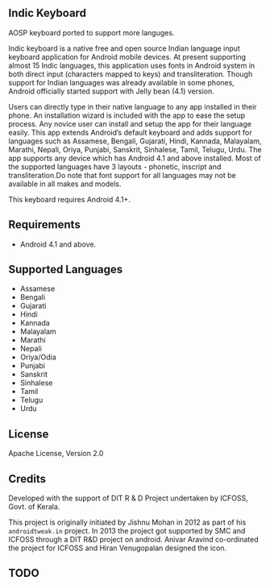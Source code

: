 ## Indic Keyboard
AOSP keyboard ported to support more languges.


Indic keyboard is a native free and open source Indian language input keyboard application for Android mobile devices. At present supporting almost 15 Indic languages, this application uses fonts in Android system in both direct input (characters mapped to keys) and transliteration. Though support for Indian languages was already available in some phones, Android officially started support with Jelly bean (4.1) version.

Users can directly type in their native language to any app installed in their phone. An installation wizard is included with the app to ease the setup process. Any novice user can install and setup the app for their language easily.
This app extends Android’s default keyboard and adds support for languages such as Assamese, Bengali, Gujarati, Hindi, Kannada, Malayalam, Marathi, Nepali, Oriya, Punjabi, Sanskrit, Sinhalese, Tamil, Telugu, Urdu. The app supports any device which has Android 4.1 and above installed. Most of the supported languages have 3 layouts - phonetic, inscript and transliteration.Do note that font support for all languages may not be available in all makes and models.

This keyboard requires Android 4.1+.

## Requirements

* Android 4.1 and above.

## Supported Languages
* Assamese
* Bengali
* Gujarati
* Hindi
* Kannada
* Malayalam
* Marathi
* Nepali
* Oriya/Odia
* Punjabi
* Sanskrit
* Sinhalese
* Tamil
* Telugu
* Urdu

## License 

Apache License, Version 2.0

## Credits

Developed with the support of DIT R & D Project undertaken by ICFOSS, Govt. of Kerala.

This project is originally initiated by Jishnu Mohan in 2012 as part of his `androidtweak.in` project.
In 2013 the project got supported by SMC and ICFOSS through a DIT R&D project on android.
Anivar Aravind co-ordinated the project for ICFOSS and Hiran Venugopalan designed the icon.

## TODO


